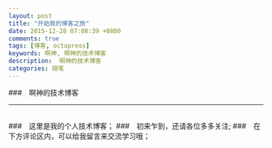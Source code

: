 ```yaml
---
layout: post
title: "开始我的博客之旅"
date: 2015-12-28 07:08:39 +0800
comments: true
tags: [博客, octopress]
keywords: 啊神, 啊神的技术博客
description:  啊神的技术博客
categories: 随笔
---
```

###&emsp;啊神的技术博客
***  
</br>
###&emsp;这里是我的个人技术博客；
###&emsp;初来乍到，还请各位多多关注;
###&emsp;在下方评论区内，可以给我留言来交流学习哦；